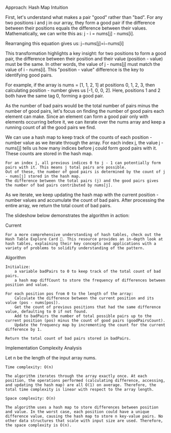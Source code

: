 Approach: Hash Map
Intuition

First, let's understand what makes a pair "good" rather than "bad". For any two positions i and j in our array, they form a good pair if the difference between their positions equals the difference between their values. Mathematically, we can write this as: j - i = nums[j] - nums[i].

Rearranging this equation gives us:
j−nums[j]=i−nums[i]​

This transformation highlights a key insight: for two positions to form a good pair, the difference between their position and their value (position - value) must be the same. In other words, the value of j - nums[j] must match the value of i - nums[i]. This "position - value" difference is the key to identifying good pairs.

For example, if the array is nums = [1, 1, 2, 1] at positions 0, 1, 2, 3, then calculating position - number gives us [-1, 0, 0, 2]. Here, positions 1 and 2 both have the same tag 0, forming a good pair.

As the number of bad pairs would be the total number of pairs minus the number of good pairs, let's focus on finding the number of good pairs each element can make. Since an element can form a good pair only with elements occurring before it, we can iterate over the nums array and keep a running count of all the good pairs we find.

We can use a hash map to keep track of the counts of each position - number value as we iterate through the array. For each index j, the value j - nums[j] tells us how many indices before j could form good pairs with it. These counts are stored in the hash map.

    For an index j, all previous indices 0 to j - 1 can potentially form pairs with it. This means j total pairs are possible.
    Out of these, the number of good pairs is determined by the count of j - nums[j] stored in the hash map.
    The difference between the total pairs (j) and the good pairs gives the number of bad pairs contributed by nums[j].

As we iterate, we keep updating the hash map with the current position - number values and accumulate the count of bad pairs. After processing the entire array, we return the total count of bad pairs.

The slideshow below demonstrates the algorithm in action:

Current

    For a more comprehensive understanding of hash tables, check out the Hash Table Explore Card 🔗. This resource provides an in-depth look at hash tables, explaining their key concepts and applications with a variety of problems to solidify understanding of the pattern.

Algorithm

    Initialize:
        a variable badPairs to 0 to keep track of the total count of bad pairs.
        a hash map diffCount to store the frequency of differences between position and value.

    For each position pos from 0 to the length of the array:
        Calculate the difference between the current position and its value (pos - nums[pos]).
        Get the count of previous positions that had the same difference value, defaulting to 0 if not found.
        Add to badPairs the number of total possible pairs up to the current position (pos) minus the count of good pairs (goodPairsCount).
        Update the frequency map by incrementing the count for the current difference by 1.

    Return the total count of bad pairs stored in badPairs.

Implementation
Complexity Analysis

Let n be the length of the input array nums.

    Time complexity: O(n)

    The algorithm iterates through the array exactly once. At each position, the operations performed (calculating difference, accessing, and updating the hash map) are all O(1) on average. Therefore, the total time complexity is linear with respect to the array length.

    Space complexity: O(n)

    The algorithm uses a hash map to store differences between position and value. In the worst case, each position could have a unique difference value, causing the hash map to store n key-value pairs. No other data structures that scale with input size are used. Therefore, the space complexity is O(n).
